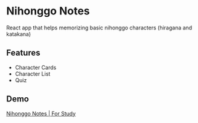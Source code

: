 # Nihonggo Notes

React app that helps memorizing basic nihonggo characters (hiragana and katakana)

## Features
- Character Cards
- Character List
- Quiz

## Demo
[Nihonggo Notes | For Study](https://wonderful-kowalevski-030160.netlify.app)
